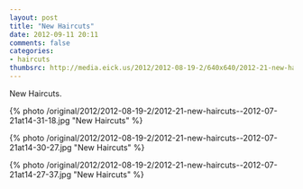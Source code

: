 ```yaml
---
layout: post
title: "New Haircuts"
date: 2012-09-11 20:11
comments: false
categories: 
- haircuts
thumbsrc: http://media.eick.us/2012/2012-08-19-2/640x640/2012-21-new-haircuts--2012-07-21at14-30-27.jpg
---
```

New Haircuts.

{% photo /original/2012/2012-08-19-2/2012-21-new-haircuts--2012-07-21at14-31-18.jpg "New Haircuts" %}


{% photo /original/2012/2012-08-19-2/2012-21-new-haircuts--2012-07-21at14-30-27.jpg "New Haircuts" %}


{% photo /original/2012/2012-08-19-2/2012-21-new-haircuts--2012-07-21at14-27-37.jpg "New Haircuts" %}

